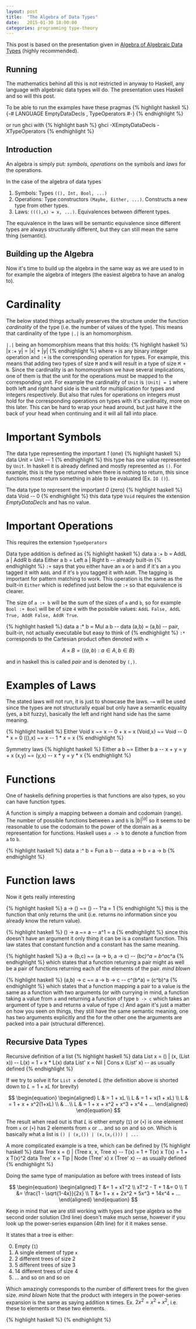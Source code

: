 ```yaml
---
layout: post
title:  "The Algebra of Data Types"
date:   2015-01-30 18:00:00
categories: programming type-theory
---
```


This post is based on the presentation given in [Algebra of Algebraic Data Types](https://www.youtube.com/watch?v=YScIPA8RbVE) (highly recommended).

Running
-------
The mathematics behind all this is not restricted in anyway to Haskell, any language with algebraic data types will do. The presentation uses Haskell and so will this post.

To be able to run the examples have these pragmas
{% highlight haskell %}
{-# LANGUAGE EmptyDataDecls
           , TypeOperators #-}
{% endhighlight %}

or run ghci with
{% highlight bash %}
ghci -XEmptyDataDecls -XTypeOperators
{% endhighlight %}

Introduction
------------
An algebra is simply put: _symbols_, _operations_ on the symbols and _laws_ for the operations.

In the case of the algebra of data types

1. Symbols: Types `((), Int, Bool, ...)`
2. Operations: Type constructors `(Maybe, Either, ...)`. Constructs a new type from other types.
3. Laws: `(((),x) = x, ...)`. Equivalences between different types.

The equivalence in the laws will be semantic equivalence since different types are always structurally different, but they can still mean the same thing (semantic).

Building up the Algebra
-----------------------
Now it's time to build up the algebra in the same way as we are used to in for example the algebra of integers (the easiest algebra to have an analog to).

Cardinality
===========
The below stated things actually preserves the structure under the function _cardinality_ of the type (i.e. the number of values of the type). This means that cardinality of the type `|.|` is an homomorphism.

`|.|` being an homomorphism means that this holds:
{% highlight haskell %}
|x :+ y| = |x| + |y|
{% endhighlight %}
where `+` is any binary integer operation and `:+` is the corresponding operation for types.
For example, this means that adding two types of size `M` and `N` will result in a type of size `M + N`.
Since the cardinality is an homomorphism we have several implications, one of them is that the unit for the operations must be mapped to the corresponding unit.
For example the cardinality of `Unit` is `|Unit| = 1` where both left and right hand side is the unit for multiplication for types and integers respectively.
But also that rules for operations on integers must hold for the corresponding operations on types with it's cardinality, more on this later.
This can be hard to wrap your head around, but just have it the back of your head when continuing and it will all fall into place.

Important Symbols
=================
The data type representing the important _1_ (one)
{% highlight haskell %}
data Unit = Unit -- 1
{% endhighlight %}
this type has one value represented by `Unit`. In haskell it is already defined and mostly represented as `()`.
For example, this is the type returned when there is nothing to return, this since functions most return something in able to be evaluated (Ex. `IO ()`).

The data type to represent the important _0_ (zero)
{% highlight haskell %}
data Void -- 0
{% endhighlight %}
this data type `Void` requires the extension _EmptyDataDecls_ and has no value.


Important Operations
====================
This requires the extension `TypeOperators`

Data type addition is defined as
{% highlight haskell %}
data a :+ b = AddL a | AddR b
data Either a b = Left a | Right b  -- already built-in
{% endhighlight %}
`:+` says that you either have an `a` or `b` and if it's an `a` you tagged it with `AddL` and if it's `b` you tagged it with `AddR`. The tagging is important for pattern matching to work.
This operation is the same as the built-in `Either` which is redefined just below the `:+` so that equivalence is clearer.

The size of `a :+ b` will be the sum of the sizes of `a` and `b`, so for example `Bool :+ Bool` will be of size `4` with the possible values: `AddL False, AddL True, AddR False, AddR True`.


{% highlight haskell %}
data a :* b = Mul a b
-- data (a,b) = (a,b)  -- pair, built-in, not actually executable but easy to think of
{% endhighlight %}
`:*` corresponds to the Cartesian product often denoted with $\times$

$$
\begin{equation}
    \label{eq:cartesian}
    A \times B = \left\{ (a, b): a \in A, b \in B \right\}
\end{equation}
$$

and in haskell this is called _pair_ and is denoted by `(,)`.

Examples of Laws
================
The stated laws will not run, it is just to showcase the laws.
`~=` will be used since the types are not structurally equal but only have a semantic equality (yes, a bit fuzzy), basically the left and right hand side has the same meaning.

{% highlight haskell %}
Either Void x ~= x  -- 0 + x = x
(Void,x) ~= Void  -- 0 * x = 0
((),x) ~= x  -- 1 * x = x
{% endhighlight %}

Symmetry laws
{% highlight haskell %}
Either a b ~= Either b a  -- x + y = y + x
(x,y) ~= (y,x)  -- x * y = y * x
{% endhighlight %}


Functions
=========
One of haskells defining properties is that functions are also types, so you can have function types.

A function is simply a mapping between a domain and codomain (range).
The number of possible functions between `a` and `b` is ${|b|}^{|a|}$ so it seems to be reasonable to use the codomain to the power of the domain as a representation for functions. Haskell uses `a -> b` to denote a function from `a` to `b`.

{% highlight haskell %}
data a :^ b = Fun a b
-- data a -> b = a -> b
{% endhighlight %}


Function laws
=============
Now it gets really interesting

{% highlight haskell %}
a -> () ~= ()  -- 1^a = 1
{% endhighlight %}
this is the function that only returns the unit (i.e. returns no information since you already know the return value).

{% highlight haskell %}
() -> a ~= a  -- a^1 = a
{% endhighlight %}
since this doesn't have an argument it only thing it can be is a constant function. This law states that constant function and a constant has the same meaning.

{% highlight haskell %}
a -> (b,c) ~= (a -> b, a -> c)  -- (b*c)^a = b^a*c^a
{% endhighlight %}
which states that a function returning a pair might as well be a pair of functions returning each of the elements of the pair. *mind blown*


{% highlight haskell %}
(a,b) -> c ~= a -> b -> c  -- c^(b*a) = (c^b)^a
{% endhighlight %}
which states that a function mapping a pair to a value is the same as a function with two arguments (or with currying in mind, a function taking a value from `a` and returning a function of type `b -> c` which takes an argument of type `b` and returns a value of type `c`)
And again it's just a matter on how you seen on things, they still have the same semantic meaning, one has two arguments explicitly and the for the other one the arguments are packed into a pair (structural difference).

Recursive Data Types
--------------------
Recursive definition of a list
{% highlight haskell %}
data List x = () |  (x, (List x))  -- L(x) = 1 + x * L(x)
data List' x = Nil | Cons x (List' x)  -- as usually defined
{% endhighlight %}

If we try to solve it for `List x` denoted $L$ (the definition above is shorted down to $L = 1 + xL$ for brevity)

$$
\begin{equation}
    \begin{aligned}
        L & = 1 + xL \\
        L & = 1 + x(1 + xL) \\
        L & = 1 + x + x^2(1+xL) \\
          & ...\\
        L & = 1 + x + x^2 + x^3 + x^4 + ...
    \end{aligned}
\end{equation}
$$

The result when read out is that $L$ is either empty (`1`) or (`+`) is one element from `x` or (`+`) has 2 elements from `x` or ... and so on and so on.
Which is basically what a list is `() | (x,()) | (x,(x,())) | ...`


A more complicated example is a tree, which can be defined by
{% highlight haskell %}
data Tree x = () | (Tree x, x, Tree x)  -- T(x) = 1 + T(x) x T(x) = 1 + x T(x)^2
data Tree' x = Tip | Node (Tree' x) x (Tree' x)  -- as usually defined
{% endhighlight %}

Doing the same type of manipulation as before with trees instead of lists

$$
\begin{equation}
    \begin{aligned}
        T &= 1 + xT^2 \\
        xT^2 - T + 1 &= 0 \\
        T &= \frac{1 - \sqrt{1-4x}}{2x} \\
        T &= 1 + x + 2x^2 + 5x^3 + 14x^4 + ...
    \end{aligned}
\end{equation}
$$

Keep in mind that we are still working with types and type algebra so the second order solution (3rd line) doesn't make much sense, however if you look up the power-series expansion (4th line) for it it makes sense.

It states that a tree is either:

0. Empty (`1`)
1. A single element of type `x`
2. 2 different trees of size 2
3. 5 different trees of size 3
4. 14 different trees of size 4
5. ... and so on and so on

Which amazingly corresponds to the number of different trees for the given size. *mind blown*
Note that the product with integers in the power-series expansion is the same as saying addition `N` times. Ex. $2x^2 = x^2 + x^2$, i.e. these to elements or these two elements.



{% highlight haskell %}
{% endhighlight %}
